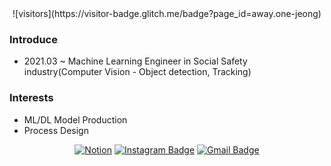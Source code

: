 <div align=center>
![visitors](https://visitor-badge.glitch.me/badge?page_id=away.one-jeong)

</div>

### Introduce
- 2021.03 ~ Machine Learning Engineer in Social Safety industry(Computer Vision - Object detection, Tracking)


### Interests
- ML/DL Model Production
- Process Design

<div align=center>

<!-- [![Portfolio Badge](http://img.shields.io/badge/-Tech%20blog-black?style=flat-square&logo=github&link=https://one-jeong.github.io/away_blog/)](https://one-jeong.github.io//away_blog/)  -->
[![Notion](https://img.shields.io/badge/Portfolio-%23000000.svg?style=flat-square&logo=notion&logoColor=white&link=https://wannaway.oopy.io/)](https://wannaway.oopy.io)
[![Instagram Badge](https://img.shields.io/badge/-Instagram-dd2a7b?style=flat-square&logo=instagram&logoColor=white&link=https://www.instagram.com/a_w_ay/)](https://www.instagram.com/a_w_ay/) 
[![Gmail Badge](https://img.shields.io/badge/-Gmail-d14836?style=flat-square&logo=Gmail&logoColor=white&link=mailto:itzmewj97@gmail.com)](mailto:itzmewj97@gmail.com)
  
<!-- [![Away's GitHub stats](https://github-readme-stats.vercel.app/api?username=one-jeong)](https://github.com/one-jeong/github-readme-stats) -->

</div>

